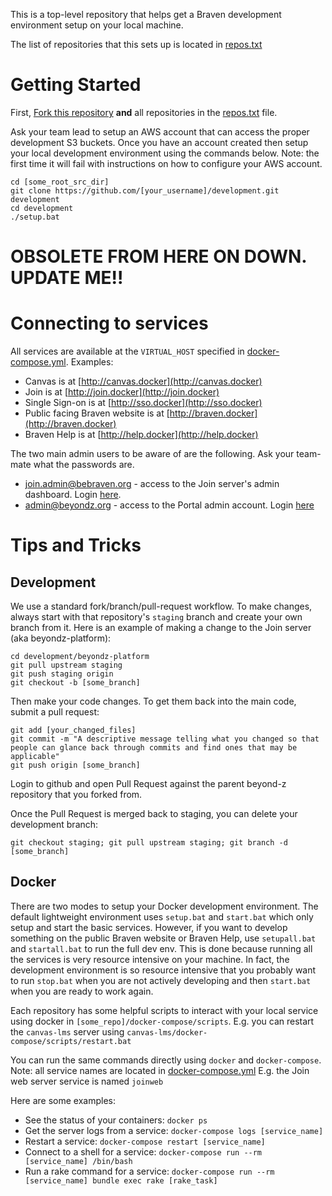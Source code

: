 This is a top-level repository that helps get a Braven development
environment setup on your local machine.

The list of repositories that this sets up is located in [repos.txt](repos.txt)

# Getting Started
First, [Fork this repository](https://github.com/beyond-z/development#fork-destination-box) **and** all repositories in the [repos.txt](repos.txt) file.

Ask your team lead to setup an AWS account that can access the proper development S3 buckets.  Once you have an account created then setup your local development environment using the commands below.  Note: the first time it will fail with instructions on how to configure your AWS account.
 ```Shell 
cd [some_root_src_dir]
git clone https://github.com/[your_username]/development.git development
cd development
./setup.bat
```

# OBSOLETE FROM HERE ON DOWN. UPDATE ME!!

# Connecting to services
All services are available at the ```VIRTUAL_HOST``` specified in
[docker-compose.yml](docker-compose.yml).  Examples:
* Canvas is at [http://canvas.docker](http://canvas.docker)
* Join is at [http://join.docker](http://join.docker)
* Single Sign-on is at [http://sso.docker](http://sso.docker)
* Public facing Braven website is at [http://braven.docker](http://braven.docker)
* Braven Help is at [http://help.docker](http://help.docker)

The two main admin users to be aware of are the following.  Ask your team-mate what the passwords are.
* join.admin@bebraven.org - access to the Join server's admin dashboard.  Login [here](http://join.docker/admin).
* admin@beyondz.org - access to the Portal admin account.  Login [here](http://canvas.docker)

# Tips and Tricks
## Development
We use a standard fork/branch/pull-request workflow. To make changes,
always start with that repository's ```staging``` branch and create your
own branch from it.  Here is an example of making a change to the Join
server (aka beyondz-platform):
```Shell
cd development/beyondz-platform
git pull upstream staging
git push staging origin
git checkout -b [some_branch]
```

Then make your code changes.  To get them back into the main code,
submit a pull request:

```Shell
git add [your_changed_files]
git commit -m "A descriptive message telling what you changed so that
people can glance back through commits and find ones that may be
applicable"
git push origin [some_branch]
```

Login to github and open Pull Request against the parent beyond-z
repository that you forked from.

Once the Pull Request is merged back to staging, you can delete your
development branch:
```Shell
git checkout staging; git pull upstream staging; git branch -d
[some_branch]
```
## Docker
There are two modes to setup your Docker development environment.  The default lightweight environment uses ```setup.bat``` and ```start.bat``` which only setup and start the basic services.  However, if you want to develop something on the public Braven website or Braven Help, use ```setupall.bat``` and ```startall.bat``` to run the full dev env.  This is done because running all the services is very resource intensive on your machine.  In fact, the development environment is so resource intensive that you probably want to run ```stop.bat``` when you are not actively developing and then ```start.bat``` when you are ready to work again.

Each repository has some helpful scripts to interact with your local
service using docker in ```[some_repo]/docker-compose/scripts```.  E.g.
you can restart the ```canvas-lms``` server using ```canvas-lms/docker-compose/scripts/restart.bat```

You can run the same commands directly using ```docker``` and ```docker-compose```.
Note: all service names are located in [docker-compose.yml](docker-compose.yml) E.g. the Join web server service is named ```joinweb```

Here are some examples:
* See the status of your containers: ```docker ps```
* Get the server logs from a service: ```docker-compose logs
  [service_name]```
* Restart a service: ```docker-compose restart [service_name]```
* Connect to a shell for a service: ```docker-compose run --rm
  [service_name] /bin/bash```
* Run a rake command for a service: ```docker-compose run --rm
  [service_name] bundle exec rake [rake_task]```

